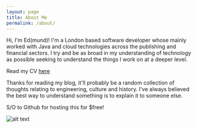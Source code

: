 ```yaml
---
layout: page
title: About Me
permalink: /about/
---
```


Hi, I'm Ed(mund)! I'm a London based software developer whose mainly worked with Java and cloud technologies across the publishing and financial sectors. I try and be as broad in my understanding of technology as possible seeking to understand the things I work on at a deeper level.

Read my CV [here](CV.pdf) 

Thanks for reading my blog, it'll probably be a random collection of thoughts relating to 
engineering, culture and history. I've always believed the best way to understand something is to 
explain it to someone else. 

S/O to Github for hosting this for $free!

![alt text](me3.jpg)